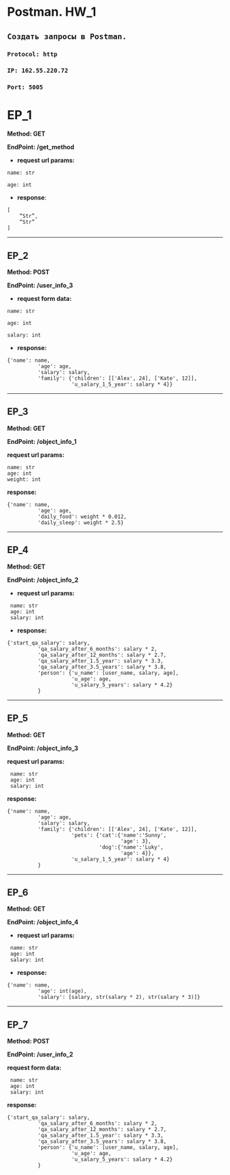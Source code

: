 # Postman. HW_1

## `Создать запросы в Postman.`

### `Protocol: http`

### `IP: 162.55.220.72`

### `Port: 5005`

# EP_1

**Method: GET**

**EndPoint: /get_method**

+ **request url params:**
```
name: str

age: int
```
+ **response**: 
```
[
    “Str”,
    “Str”
]
```
___
## EP_2
**Method: POST**

**EndPoint: /user_info_3**

+ **request form data:** 
```
name: str

age: int

salary: int
```
+ **response:**
```
{'name': name,
          'age': age,
          'salary': salary,
          'family': {'children': [['Alex', 24], ['Kate', 12]],
                     'u_salary_1_5_year': salary * 4}}
```
___
## EP_3
**Method: GET**

**EndPoint: /object_info_1**

**request url params:**
 ```
 name: str
 age: int
 weight: int
```
**response:**
```
{'name': name,
          'age': age,
          'daily_food': weight * 0.012,
          'daily_sleep': weight * 2.5}
```          
___
## EP_4
**Method: GET**

**EndPoint: /object_info_2**

+ **request url params:**
```
 name: str
 age: int
 salary: int
```
+ **response:** 
```
{'start_qa_salary': salary,
          'qa_salary_after_6_months': salary * 2,
          'qa_salary_after_12_months': salary * 2.7,
          'qa_salary_after_1.5_year': salary * 3.3,
          'qa_salary_after_3.5_years': salary * 3.8,
          'person': {'u_name': [user_name, salary, age],
                     'u_age': age,
                     'u_salary_5_years': salary * 4.2}
          }
```
___
## EP_5
**Method: GET**

**EndPoint: /object_info_3**

**request url params:**
```
 name: str
 age: int
 salary: int
```
**response:** 
```
{'name': name,
          'age': age,
          'salary': salary,
          'family': {'children': [['Alex', 24], ['Kate', 12]],
                     'pets': {'cat':{'name':'Sunny',
                                     'age': 3},
                              'dog':{'name':'Luky',
                                     'age': 4}},
                     'u_salary_1_5_year': salary * 4}
          }
```
___
## EP_6
**Method: GET**

**EndPoint: /object_info_4**

+ **request url params:** 
``` 
 name: str
 age: int
 salary: int
```
+ **response:**
```
{'name': name,
          'age': int(age),
          'salary': [salary, str(salary * 2), str(salary * 3)]}
```
___
## EP_7
**Method: POST**

**EndPoint: /user_info_2**

**request form data:**
```
 name: str
 age: int
 salary: int
```

**response:**
```
{'start_qa_salary': salary,
          'qa_salary_after_6_months': salary * 2,
          'qa_salary_after_12_months': salary * 2.7,
          'qa_salary_after_1.5_year': salary * 3.3,
          'qa_salary_after_3.5_years': salary * 3.8,
          'person': {'u_name': [user_name, salary, age],
                     'u_age': age,
                     'u_salary_5_years': salary * 4.2}
          }
```
